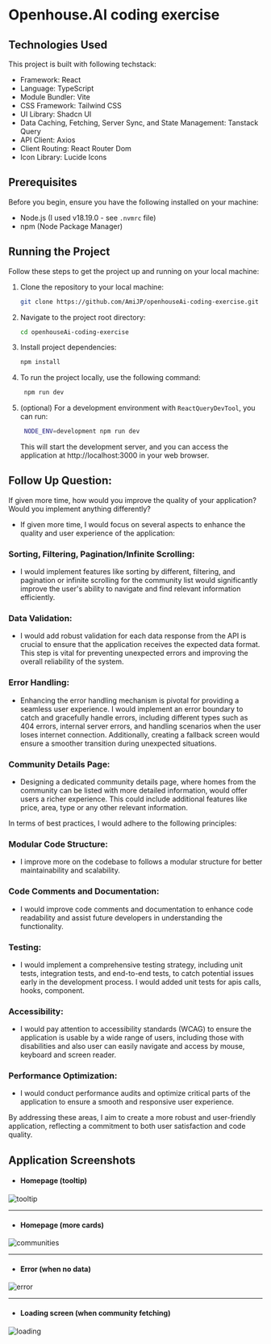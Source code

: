 # Openhouse.AI coding exercise

## Technologies Used

This project is built with following techstack:

- Framework: React
- Language: TypeScript
- Module Bundler: Vite
- CSS Framework: Tailwind CSS
- UI Library: Shadcn UI
- Data Caching, Fetching, Server Sync, and State Management: Tanstack Query
- API Client: Axios
- Client Routing: React Router Dom
- Icon Library: Lucide Icons

## Prerequisites

Before you begin, ensure you have the following installed on your machine:

- Node.js (I used v18.19.0 - see `.nvmrc` file)
- npm (Node Package Manager)

## Running the Project

Follow these steps to get the project up and running on your local machine:

1. Clone the repository to your local machine:

   ```bash
   git clone https://github.com/AmiJP/openhouseAi-coding-exercise.git
   ```

2. Navigate to the project root directory:

   ```bash
   cd openhouseAi-coding-exercise
   ```

3. Install project dependencies:

   ```bash
   npm install
   ```

4. To run the project locally, use the following command:

   ```bash
    npm run dev
   ```

5. (optional) For a development environment with `ReactQueryDevTool`, you can run:

   ```bash
    NODE_ENV=development npm run dev
   ```

   This will start the development server, and you can access the application at http://localhost:3000 in your web browser.

## Follow Up Question:

If given more time, how would you improve the quality of your application? Would you
implement anything differently?

- If given more time, I would focus on several aspects to enhance the quality and user experience of the application:

### Sorting, Filtering, Pagination/Infinite Scrolling:

- I would implement features like sorting by different, filtering, and pagination or infinite scrolling for the community list would significantly improve the user's ability to navigate and find relevant information efficiently.

### Data Validation:

- I would add robust validation for each data response from the API is crucial to ensure that the application receives the expected data format. This step is vital for preventing unexpected errors and improving the overall reliability of the system.

### Error Handling:

- Enhancing the error handling mechanism is pivotal for providing a seamless user experience. I would implement an error boundary to catch and gracefully handle errors, including different types such as 404 errors, internal server errors, and handling scenarios when the user loses internet connection. Additionally, creating a fallback screen would ensure a smoother transition during unexpected situations.

### Community Details Page:

- Designing a dedicated community details page, where homes from the community can be listed with more detailed information, would offer users a richer experience. This could include additional features like price, area, type or any other relevant information.

In terms of best practices, I would adhere to the following principles:

### Modular Code Structure:

- I improve more on the codebase to follows a modular structure for better maintainability and scalability.

### Code Comments and Documentation:

- I would improve code comments and documentation to enhance code readability and assist future developers in understanding the functionality.

### Testing:

- I would implement a comprehensive testing strategy, including unit tests, integration tests, and end-to-end tests, to catch potential issues early in the development process. I would added unit tests for apis calls, hooks, component.

### Accessibility:

- I would pay attention to accessibility standards (WCAG) to ensure the application is usable by a wide range of users, including those with disabilities and also user can easily navigate and access by mouse, keyboard and screen reader.

### Performance Optimization:

- I would conduct performance audits and optimize critical parts of the application to ensure a smooth and responsive user experience.

By addressing these areas, I aim to create a more robust and user-friendly application, reflecting a commitment to both user satisfaction and code quality.

## Application Screenshots
- #### Homepage (tooltip)
![tooltip](https://github.com/AmiJP/openhouseAi-coding-exercise/assets/128651055/f4a62a85-87e5-4067-81e9-0a96a8b59938)

---

- #### Homepage (more cards)
![communities](https://github.com/AmiJP/openhouseAi-coding-exercise/assets/128651055/aa2db3fa-55a9-458e-be90-87c6711daa2c)

---

- #### Error (when no data)
![error](https://github.com/AmiJP/openhouseAi-coding-exercise/assets/128651055/9c2c2cd8-c0d1-4029-9bdc-b3e659f610db)

---

- #### Loading screen (when community fetching)
![loading](https://github.com/AmiJP/openhouseAi-coding-exercise/assets/128651055/3112622f-0859-48f5-8135-d87fa608dff4)
